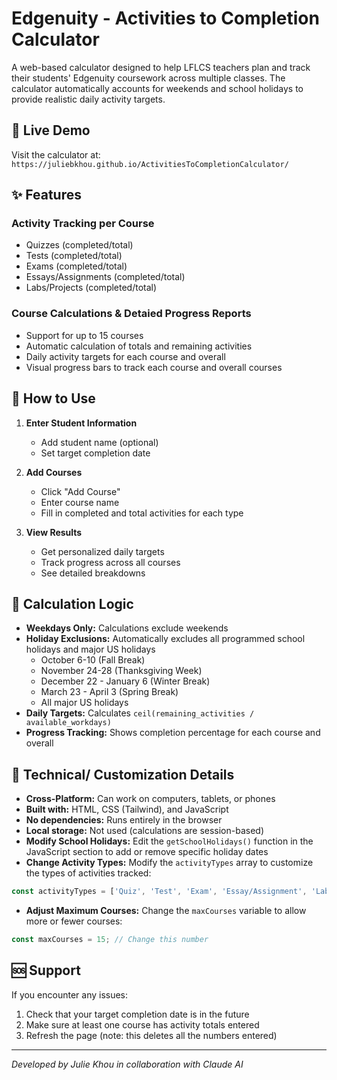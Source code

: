 # Edgenuity - Activities to Completion Calculator
A web-based calculator designed to help LFLCS teachers plan and track their students' Edgenuity coursework across multiple classes. The calculator automatically accounts for weekends and school holidays to provide realistic daily activity targets.

## 🚀 Live Demo

Visit the calculator at: `https://juliebkhou.github.io/ActivitiesToCompletionCalculator/`

## ✨ Features

### Activity Tracking per Course
  - Quizzes (completed/total)
  - Tests (completed/total)
  - Exams (completed/total)
  - Essays/Assignments (completed/total)
  - Labs/Projects (completed/total)

### Course Calculations & Detaied Progress Reports
- Support for up to 15 courses
- Automatic calculation of totals and remaining activities
- Daily activity targets for each course and overall
- Visual progress bars to track each course and overall courses

## 🎯 How to Use

1. **Enter Student Information**
   - Add student name (optional)
   - Set target completion date

2. **Add Courses**
   - Click "Add Course"
   - Enter course name
   - Fill in completed and total activities for each type

3. **View Results**
   - Get personalized daily targets
   - Track progress across all courses
   - See detailed breakdowns

## 🧮 Calculation Logic

- **Weekdays Only:** Calculations exclude weekends
- **Holiday Exclusions:** Automatically excludes all programmed school holidays and major US holidays
  - October 6-10 (Fall Break)
  - November 24-28 (Thanksgiving Week)
  - December 22 - January 6 (Winter Break)
  - March 23 - April 3 (Spring Break)
  - All major US holidays
- **Daily Targets:** Calculates `ceil(remaining_activities / available_workdays)`
- **Progress Tracking:** Shows completion percentage for each course and overall

## 🔧 Technical/ Customization Details

- **Cross-Platform:** Can work on computers, tablets, or phones
- **Built with:** HTML, CSS (Tailwind), and JavaScript
- **No dependencies:** Runs entirely in the browser
- **Local storage:** Not used (calculations are session-based)
- **Modify School Holidays:** Edit the `getSchoolHolidays()` function in the JavaScript section to add or remove specific holiday dates
- **Change Activity Types:** Modify the `activityTypes` array to customize the types of activities tracked:
```javascript
const activityTypes = ['Quiz', 'Test', 'Exam', 'Essay/Assignment', 'Lab/Project'];
```
- **Adjust Maximum Courses:** Change the `maxCourses` variable to allow more or fewer courses:
```javascript
const maxCourses = 15; // Change this number
```

## 🆘 Support

If you encounter any issues:

1. Check that your target completion date is in the future
2. Make sure at least one course has activity totals entered
3. Refresh the page (note: this deletes all the numbers entered)

---

*Developed by Julie Khou in collaboration with Claude AI*
